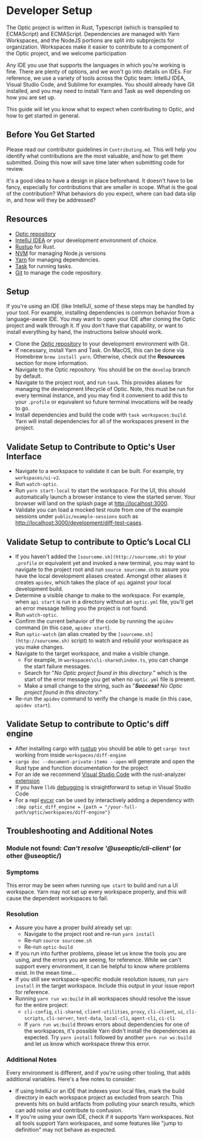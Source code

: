 # Developer Setup

The Optic project is written in Rust, Typescript (which is transpiled to ECMAScript) and ECMAScript. Dependencies are managed with Yarn Workspaces, and the NodeJS portions are split into subprojects for organization. Workspaces make it easier to contribute to a component of the Optic project, and we welcome participation

Any IDE you use that supports the languages in which you're working is fine. There are plenty of options, and we won't go into details on IDEs. For reference, we use a variety of tools across the Optic team: IntelliJ IDEA, Visual Studio Code, and Sublime for examples. You should already have Git installed, and you may need to install Yarn and Task as well depending on how you are set up.

This guide will let you know what to expect when contributing to Optic, and how to get started in general.

## Before You Get Started

Please read our contributor guidelines in `Contributing.md`. This will help you identify what contributions are the most valuable, and how to get them submitted. Doing this now will save time later when submitting code for review.

It's a good idea to have a design in place beforehand. It doesn't have to be fancy, especially for contributions that are smaller in scope. What is the goal of the contribution? What behaviors do you expect, where can bad data slip in, and how will they be addressed?

## Resources

- [Optic repository](https://github.com/opticdev/optic)
- [IntelliJ IDEA](https://www.jetbrains.com/idea/) or your development environment of choice.
- [Rustup](https://www.rust-lang.org/tools/install) for Rust.
- [NVM](https://github.com/nvm-sh/nvm) for managing Node.js versions
- [Yarn](https://classic.yarnpkg.com/en/docs/install/#mac-stable) for managing dependencies.
- [Task](https://taskfile.dev/) for running tasks.
- [Git](https://git-scm.com/) to manage the code repository.

## Setup

If you're using an IDE (like IntelliJ), some of these steps may be handled by your tool. For example, installing dependencies is common behavior from a language-aware IDE. You may want to open your IDE after cloning the Optic project and walk through it. If you don't have that capability, or want to install everything by hand, the instructions below should work.

- Clone the [Optic repository](https://github.com/opticdev/optic) to your development environment with Git.
- If necessary, install Yarn and Task. On MacOS, this can be done via Homebrew `brew install yarn`. Otherwise, check out the **Resources** section for more information.
- Navigate to the Optic repository. You should be on the `develop` branch by default.
- Navigate to the project root, and run `task`. This provides aliases for managing the development lifecycle of Optic. Note, this must be run for every terminal instance, and you may find it convenient to add this to your `.profile` or equivalent so future terminal invocations will be ready to go.
- Install dependencies and build the code with `task workspaces:build`. Yarn will install dependencies for all of the workspaces present in the project.

## Validate Setup to Contribute to Optic's User Interface

- Navigate to a workspace to validate it can be built. For example, try `workspaces/ui-v2`.
- Run `watch-optic`.
- Run `yarn start-local` to start the workspace. For the UI, this should automatically launch a browser instance to view the started server. Your browser will land on the splash page at [http://localhost:3000](http://localhost:3000/development/diff-test-cases/documentation).
- Validate you can load a mocked test route from one of the example sessions under `public/example-sessions` such as [http://localhost:3000/development/diff-test-cases](http://localhost:3000/development/diff-test-cases/documentation).

## Validate Setup to contribute to Optic’s Local CLI

- If you haven't added the `[sourceme.sh](http://sourceme.sh)` to your `.profile` or equivalent yet and invoked a new terminal, you may want to navigate to the project root and run `source sourceme.sh` to assure you have the local development aliases created. Amongst other aliases it creates  `apidev`, which takes the place of `api` against your local development build.
- Determine a visible change to make to the workspace. For example, when `api start` is run in a directory without an `optic.yml` file, you'll get an error message telling you the project is not found.
- Run `watch-optic`.
- Confirm the current behavior of the code by running the `apidev` command (in this case, `apidev start`).
- Run `optic-watch` (an alias created by the `[sourceme.sh](http://sourceme.sh)` script) to watch and rebuild your workspace as you make changes.
- Navigate to the target workspace, and make a visible change.
    - For example, in `workspaces\cli-shared\index.ts`, you can change the start failure messages.
    - Search for "*No Optic project found in this directory.*" which is the start of the error message you get when no `optic.yml` file is present.
    - Make a small change to the string, such as "***Success!*** *No Optic project found in this directory.*"
- Re-run the `apidev` command to verify the change is made (in this case, `apidev start`).

## Validate Setup to contribute to Optic's diff engine

- After installing cargo with [rustup](https://rustup.rs/) you should be able to get `cargo test` working from inside `workspaces/diff-engine`
- `cargo doc --document-private-items --open` will generate and open the Rust type and function documentation for the project
- For an ide we recommend [Visual Studio Code](https://code.visualstudio.com/) with the rust-analyzer [extension](https://marketplace.visualstudio.com/items?itemName=matklad.rust-analyzer) 
- If you have `lldb` [debugging](https://marketplace.visualstudio.com/items?itemName=vadimcn.vscode-lldb) is straightforward to setup in Visual Studio Code
- For a repl [evcxr](https://github.com/google/evcxr) can be used by interactively adding a dependency with `:dep optic_diff_engine = {path = "/your-full-path/optic/workspaces/diff-engine"}`

## Troubleshooting and Additional Notes

### Module not found: *Can't resolve '@useoptic/cli-client'* (or other @useoptic/<workspace>)

### Symptoms

This error may be seen when running `npm start` to build and run a UI workspace. Yarn may not set up every workspace properly, and this will cause the dependent workspaces to fail.

### Resolution

- Assure you have a proper build already set up:
    - Navigate to the project root and re-run `yarn install`
    - Re-run `source sourceme.sh`
    - Re-run `optic-build`
- If you run into further problems, please let us know the tools you are using, and the errors you are seeing, for reference. While we can't support every environment, it can be helpful to know where problems exist. In the mean time...
- If you still see workspace-specific module resolution issues, run `yarn install` in the target workspace. Include this output in your issue report for reference.
- Running `yarn run ws:build` in all workspaces should resolve the issue for the entire project:
    - `cli-config`, `cli-shared`, `client-utilities`, `proxy`, `cli-client`, `ui`, `cli-scripts`, `cli-server`, `test-data`, `local-cli`, `agent-cli`, `ci-cli`
    - If `yarn run ws:build` throws errors about dependencies for one of the workspaces, it's possible Yarn didn't install the dependencies as expected. Try `yarn install` followed by another `yarn run ws:build` and let us know which workspace threw this error.

### Additional Notes

Every environment is different, and if you're using other tooling, that adds additional variables. Here's a few notes to consider:

- If using IntelliJ or an IDE that indexes your local files, mark the build directory in each workspace project as excluded from search. This prevents hits on build artifacts from polluting your search results, which can add noise and contribute to confusion.
- If you're using your own IDE, check if it supports Yarn workspaces. Not all tools support Yarn workspaces, and some features like "jump to definition" may not behave as expected.
